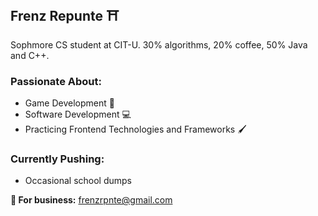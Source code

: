 ## Frenz Repunte ⛩

Sophmore CS student at CIT-U. 30% algorithms, 20% coffee, 50% Java and C++.

### Passionate About:
- Game Development 👾
- Software Development 💻
- Practicing Frontend Technologies and Frameworks 🖌

### Currently Pushing:
- Occasional school dumps 

**📧 For business:** frenzrpnte@gmail.com
